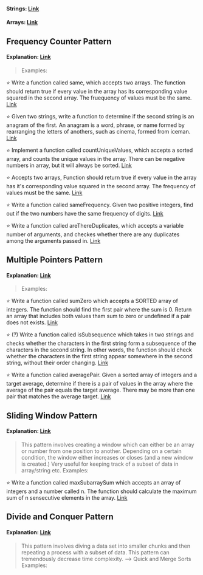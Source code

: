 #### Strings: [Link](https://developer.mozilla.org/en-US/docs/Web/JavaScript/Reference/Global_Objects/String)
#### Arrays: [Link](https://developer.mozilla.org/en-US/docs/Web/JavaScript/Reference/Global_Objects/Array)

## Frequency Counter Pattern
#### Explanation: [Link](https://www.freecodecamp.org/news/solve-technical-interview-questions-using-frequency-counter/)
  
> Examples:

:star: Write a function called same, which accepts two arrays. The function should return true if every value in the array has its corresponding value squared in the second array. The fruequency of values must be the same. [Link](https://github.com/oucar/Data-Structures-Algorithms/blob/master/JS%2C%201-%20Problem%20Solving%20Patterns/same.js)<br>

:star: Given two strings, write a function to determine if the second string is an anagram of the first. An anagram is a word, phrase, or name formed by rearranging the letters of anothers, such as cinema, formed from iceman. [Link](https://github.com/oucar/Data-Structures-Algorithms/blob/master/JS%2C%201-%20Problem%20Solving%20Patterns/anagram.js)<br>

:star: Implement a function called countUniqueValues, which accepts a sorted array, and counts the unique values in the array. There can be negative numbers in array, but it will always be sorted. [Link](https://github.com/oucar/Data-Structures-Algorithms/blob/master/JS%2C%201-%20Problem%20Solving%20Patterns/countUnique.js)<br>

:star: Accepts two arrays, Function should return true if every value in the array has it's corresponding value squared in the second array. The frequency of values must be the same. [Link](https://github.com/oucar/Data-Structures-Algorithms/blob/master/JS%2C%201-%20Problem%20Solving%20Patterns/squaredFreqSame.js)<br>

:star: Write a function called sameFrequency. Given two positive integers, find out if the two numbers have the same frequency of digits. [Link](https://github.com/oucar/Data-Structures-Algorithms/blob/master/JS%2C%201-%20Problem%20Solving%20Patterns/sameFrequency.js)<br>

:star: Write a function called areThereDuplicates, which accepts a variable number of arguments, and checkes whether there are any duplicates among the arguments passed in. [Link](https://github.com/oucar/Data-Structures-Algorithms/blob/master/JS%2C%201-%20Problem%20Solving%20Patterns/areThereDuplicates.js)<br>



## Multiple Pointers Pattern
#### Explanation: [Link](https://medium.com/@kasiarosenb/algorithms-multiple-pointers-9843e1b5f1e1)

> Examples:

:star: Write a function called sumZero which accepts a SORTED array of integers. The function should find the first pair where the sum is 0. Return an array that includes both values tham sum to zero or undefined if a pair does not exists. [Link](https://github.com/oucar/Data-Structures-Algorithms/blob/master/JS%2C%201-%20Problem%20Solving%20Patterns/sumZero.js)<br>

:star: (?) Write a function called isSubsequence which takes in two strings and checks whether the characters in the first string form a subsequence of the characters in the second string. In other words, the function should check whether the characters in the first string appear somewhere in the second string, without their order changing. [Link](https://github.com/oucar/Data-Structures-Algorithms/blob/master/JS%2C%201-%20Problem%20Solving%20Patterns/isSubsequence.js)<br>

:star: Write a function called averagePair. Given a sorted array of integers and a target average, determine if there is a pair of values in the array where the average of the pair equals the target average. There may be more than one pair that matches the average target. [Link](https://github.com/oucar/Data-Structures-Algorithms/blob/master/JS%2C%201-%20Problem%20Solving%20Patterns/averagePair.js)<br>




## Sliding Window Pattern
#### Explanation: [Link](https://medium.datadriveninvestor.com/javascript-algorithm-2-sliding-window-66622c7cb4f8)
> This pattern involves creating a window which can either be an array or number from one position to another. Depending on a certain condition, the window either increases or closes (and a new window is created.) Very useful for keeping track of a subset of data in array/string etc.
> Examples:

:star: Write a function called maxSubarraySum which accepts an array of integers and a number called n. The function should calculate the maximum sum of n sensecutive elements in the array. [Link](https://github.com/oucar/Data-Structures-Algorithms/blob/master/JS%2C%201-%20Problem%20Solving%20Patterns/maxSubarraySum.js)<br>

  
## Divide and Conquer Pattern
#### Explanation: [Link](https://hackernoon.com/divide-and-conquer-binary-search-in-javascript-et233zgt)
> This pattern involves diving a data set into smaller chunks and then repeating a process with a subset of data. This pattern can tremendously decrease time complexity. --> Quick and Merge Sorts
> Examples:


